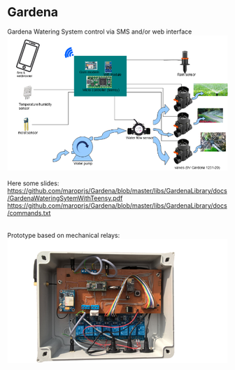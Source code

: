 # Gardena
Gardena Watering System control via SMS and/or web interface
<img src="libs/GardenaLibrary/docs/overview1.png" alt="scope" ><br>
<br>Here some slides:<br>
https://github.com/maroprjs/Gardena/blob/master/libs/GardenaLibrary/docs/GardenaWateringSytemWithTeensy.pdf<br>
https://github.com/maroprjs/Gardena/blob/master/libs/GardenaLibrary/docs/commands.txt<br>
<br>
<br>Prototype based on mechanical relays:<br>
<img src="libs/GardenaLibrary/docs/chassis1_20.png" alt="proto pic" ><br>
